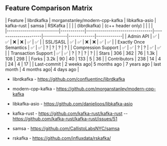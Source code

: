 
## Feature Comparison Matrix

| Feature                   | librdkafka | morganstanley/modern-cpp-kafka | libkafka-asio        | kafka-rust | samsa       | RSKafka     |
|                           |           |  (librdkafka)                   | (c++ header only)    |            |             |             |   
|--------------------------|------------|---------------------------------|----------------------|------------|-------------|-------------|
| Admin API                | ✅         | ✅                               | ❌                   | ❌         | ✅          |  ✅          | 
| SSL/SASL                 | ✅         | ✅                               | ❌                   | ❌         | ✅          |  ✅          | 
| Exactly Once Semantics   | ✅         | ✅                               | ?                    | ?         | ?           |  ?           | 
| Compression Support      | ✅         | ✅                               | ?                    | ?         | ✅          |  ✅          |
| Transaction Support      | ✅         | ✅                               | ?                    | ?         | ?           |  ?           | 
| Stars                    | 306        | 362                              | 76                  | 1.3k       | 108         | 298         |
| Forks                    | 3.2k       | 90                               | 40                  | 133        | 5           | 36           |
| Contributors             | 238        | 14                               | 4                   | 24         | 4           | 17            |
| Last-commit              | 2 weeks ago| 5 months ago                     | 7 years ago         | last month | 4 months ago| 4 days ago |   


- librdkafka - https://github.com/confluentinc/librdkafka
- modern-cpp-kafka - https://github.com/morganstanley/modern-cpp-kafka
- libkafka-asio - https://github.com/danieljoos/libkafka-asio

- kafka-rust - https://github.com/kafka-rust/kafka-rust
-- https://github.com/kafka-rust/kafka-rust/issues/51
- samsa - https://github.com/CallistoLabsNYC/samsa
- rskafka - https://github.com/influxdata/rskafka/

